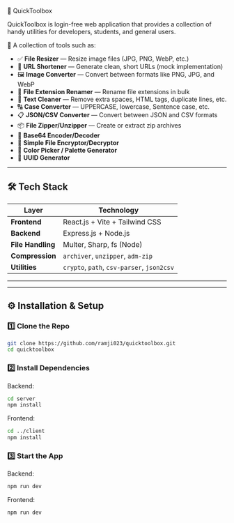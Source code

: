🚀 QuickToolbox

QuickToolbox is login-free web application that provides a collection of handy utilities for developers, students, and general users. 

🧰 A collection of tools such as:
- ✅ **File Resizer** — Resize image files (JPG, PNG, WebP, etc.)
- 🔗 **URL Shortener** — Generate clean, short URLs (mock implementation)
- 🖼️ **Image Converter** — Convert between formats like PNG, JPG, and WebP
- 📄 **File Extension Renamer** — Rename file extensions in bulk
- 🧹 **Text Cleaner** — Remove extra spaces, HTML tags, duplicate lines, etc.
- 🔠 **Case Converter** — UPPERCASE, lowercase, Sentence case, etc.
- 📋 **JSON/CSV Converter** — Convert between JSON and CSV formats
- 📦 **File Zipper/Unzipper** — Create or extract zip archives
- 🧪 **Base64 Encoder/Decoder**
- 🔐 **Simple File Encryptor/Decryptor**
- 🎨 **Color Picker / Palette Generator**
- 🔢 **UUID Generator**

---

## 🛠 Tech Stack

| Layer        | Technology     |
|--------------|----------------|
| **Frontend** | React.js + Vite + Tailwind CSS |
| **Backend**  | Express.js + Node.js |
| **File Handling** | Multer, Sharp, fs (Node) |
| **Compression** | `archiver`, `unzipper`, `adm-zip` |
| **Utilities** | `crypto`, `path`, `csv-parser`, `json2csv` |

---


---

## ⚙️ Installation & Setup

### 1️⃣ Clone the Repo
```bash
git clone https://github.com/ramji023/quicktoolbox.git
cd quicktoolbox
```
### 2️⃣ Install Dependencies

Backend:
```bash
cd server
npm install
```
Frontend:
```bash
cd ../client
npm install
```
### 3️⃣ Start the App
Backend:
```bash
npm run dev
```
Frontend:
```bash
npm run dev
```